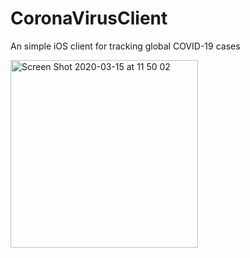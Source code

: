 # CoronaVirusClient
An simple iOS client for tracking global COVID-19 cases

<img width="300" alt="Screen Shot 2020-03-15 at 11 50 02" src="https://user-images.githubusercontent.com/7418471/77360079-1877aa80-6d23-11ea-8563-53e37a414d61.png">
